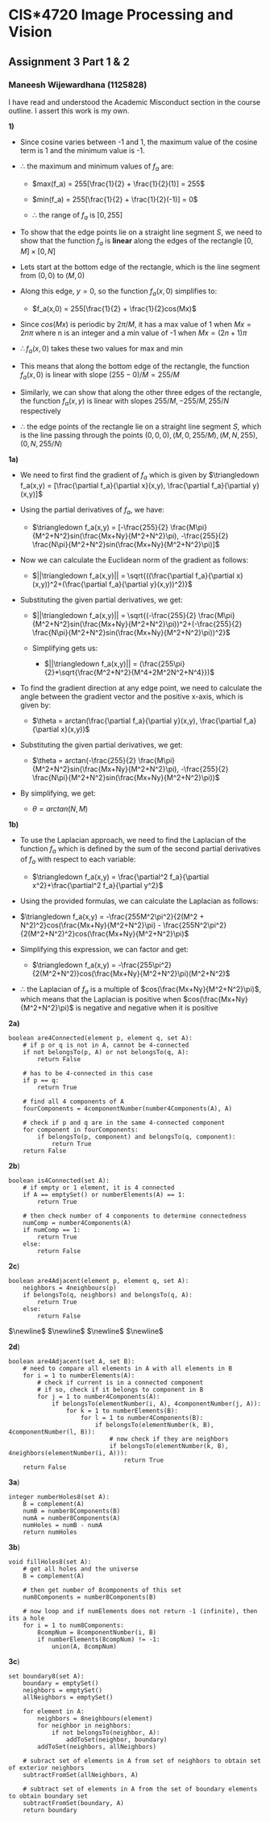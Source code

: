 # CIS\*4720 Image Processing and Vision

## Assignment 3 Part 1 & 2

### Maneesh Wijewardhana (1125828)

I have read and understood the Academic Misconduct section in the course outline. I assert this work is my own.

**1)**

-   Since cosine varies between -1 and 1, the maximum value of the cosine term is 1 and the minimum value is -1.
-   $\therefore$ the maximum and minimum values of $f_a$ are:

    -   $max(f_a) = 255[\frac{1}{2} + \frac{1}{2}(1)] = 255$

    -   $min(f_a) = 255[\frac{1}{2} + \frac{1}{2}(-1)] = 0$

    -   $\therefore$ the range of $f_a$ is $[0, 255]$

-   To show that the edge points lie on a straight line segment $S$, we need to show that the function $f_a$ is **linear** along the edges of the rectangle $[0, M] \times [0, N]$
-   Lets start at the bottom edge of the rectangle, which is the line segment from $(0,0)$ to $(M,0)$
-   Along this edge, $y=0$, so the function $f_a(x,0)$ simplifies to:
    -   $f_a(x,0) = 255[\frac{1}{2} + \frac{1}{2}cos(Mx)$
-   Since $cos(Mx)$ is periodic by $2\pi/M$, it has a max value of 1 when $Mx=2n\pi$ where n is an integer and a min value of -1 when $Mx=(2n+1)\pi$
-   $\therefore f_a(x,0)$ takes these two values for max and min
-   This means that along the bottom edge of the rectangle, the function $f_a(x,0)$ is linear with slope $(255 - 0)/M = 255/M$
-   Similarly, we can show that along the other three edges of the rectangle, the function $f_a(x,y)$ is linear with slopes $255/M, -255/M, 255/N$ respectively
-   $\therefore$ the edge points of the rectangle lie on a straight line segment $S$, which is the line passing through the points $(0, 0, 0), (M, 0, 255/M), (M, N, 255), (0, N, 255/N)$

**1a)**

-   We need to first find the gradient of $f_a$ which is given by $\triangledown f_a(x,y) = [\frac{\partial f_a}{\partial x}(x,y), \frac{\partial f_a}{\partial y}(x,y)]$

-   Using the partial derivatives of $f_a$, we have:

    -   $\triangledown f_a(x,y) = [-\frac{255}{2} \frac{M\pi}{M^2+N^2}sin(\frac{Mx+Ny}{M^2+N^2}\pi), -\frac{255}{2} \frac{N\pi}{M^2+N^2}sin(\frac{Mx+Ny}{M^2+N^2}\pi)]$

-   Now we can calculate the Euclidean norm of the gradient as follows:

    -   $||\triangledown f_a(x,y)|| = \sqrt{((\frac{\partial f_a}{\partial x}(x,y))^2+(\frac{\partial f_a}{\partial y}(x,y))^2)}$

-   Substituting the given partial derivatives, we get:

    -   $||\triangledown f_a(x,y)|| = \sqrt{(-\frac{255}{2} \frac{M\pi}{M^2+N^2}sin(\frac{Mx+Ny}{M^2+N^2}\pi))^2+(-\frac{255}{2} \frac{N\pi}{M^2+N^2}sin(\frac{Mx+Ny}{M^2+N^2}\pi))^2}$

    -   Simplifying gets us:

        -   $||\triangledown f_a(x,y)|| = (\frac{255\pi}{2}*\sqrt{\frac{M^2+N^2}{M^4+2M^2N^2+N^4}})$

-   To find the gradient direction at any edge point, we need to calculate the angle between the gradient vector and the positive x-axis, which is given by:

    -   $\theta = arctan(\frac{\partial f_a}{\partial y}(x,y), \frac{\partial f_a}{\partial x}(x,y))$

-   Substituting the given partial derivatives, we get:

    -   $\theta = arctan(-\frac{255}{2} \frac{M\pi}{M^2+N^2}sin(\frac{Mx+Ny}{M^2+N^2}\pi), -\frac{255}{2} \frac{N\pi}{M^2+N^2}sin(\frac{Mx+Ny}{M^2+N^2}\pi))$

-   By simplifying, we get:

    -   $\theta = arctan(N, M)$

**1b)**

-   To use the Laplacian approach, we need to find the Laplacian of the function $f_a$ which is defined by the sum of the second partial derivatives of $f_a$ with respect to each variable:

    -   $\triangledown f_a(x,y) = \frac{\partial^2 f_a}{\partial x^2}+\frac{\partial^2 f_a}{\partial y^2}$

-   Using the provided formulas, we can calculate the Laplacian as follows:

-   $\triangledown f_a(x,y) = -\frac{255M^2\pi^2}{2(M^2 + N^2)^2}cos(\frac{Mx+Ny}{M^2+N^2}\pi) - \frac{255N^2\pi^2}{2(M^2+N^2)^2}cos(\frac{Mx+Ny}{M^2+N^2}\pi)$

-   Simplifying this expression, we can factor and get:

    -   $\triangledown f_a(x,y) = -\frac{255\pi^2}{2(M^2+N^2)}cos(\frac{Mx+Ny}{M^2+N^2}\pi)(M^2+N^2)$

-   $\therefore$ the Laplacian of $f_a$ is a multiple of $cos(\frac{Mx+Ny}{M^2+N^2}\pi)$, which means that the Laplacian is positive when $cos(\frac{Mx+Ny}{M^2+N^2}\pi)$ is negative and negative when it is positive

**2a)**

```
boolean are4Connected(element p, element q, set A):
    # if p or q is not in A, cannot be 4-connected
    if not belongsTo(p, A) or not belongsTo(q, A):
        return False

    # has to be 4-connected in this case
    if p == q:
        return True

    # find all 4 components of A
    fourComponents = 4componentNumber(number4Components(A), A)

    # check if p and q are in the same 4-connected component
    for component in fourComponents:
        if belongsTo(p, component) and belongsTo(q, component):
            return True
    return False
```

**2b**)

```
boolean is4Connected(set A):
    # if empty or 1 element, it is 4 connected
    if A == emptySet() or numberElements(A) == 1:
        return True

    # then check number of 4 components to determine connectedness
    numComp = number4Components(A)
    if numComp == 1:
        return True
    else:
        return False
```

**2c**)

```
boolean are4Adjacent(element p, element q, set A):
    neighbors = 4neighbours(p)
    if belongsTo(q, neighbors) and belongsTo(q, A):
        return True
    else:
        return False
```

$\newline$
$\newline$
$\newline$
$\newline$

**2d**)

```
boolean are4Adjacent(set A, set B):
    # need to compare all elements in A with all elements in B
    for i = 1 to numberElements(A):
        # check if current is in a connected component
        # if so, check if it belongs to component in B
        for j = 1 to number4Components(A):
            if belongsTo(elementNumber(i, A), 4componentNumber(j, A)):
                for k = 1 to numberElements(B):
                    for l = 1 to number4Components(B):
                        if belongsTo(elementNumber(k, B), 4componentNumber(l, B)):
                            # now check if they are neighbors
                            if belongsTo(elementNumber(k, B), 4neighbors(elementNumber(i, A))):
                                return True
    return False
```

**3a**)

```
integer numberHoles8(set A):
    B = complement(A)
    numB = number8Components(B)
    numA = number8Components(A)
    numHoles = numB - numA
    return numHoles
```

**3b**)

```
void fillHoles8(set A):
    # get all holes and the universe
    B = complement(A)

    # then get number of 8components of this set
    num8Components = number8Components(B)

    # now loop and if numElements does not return -1 (infinite), then its a hole
    for i = 1 to num8Components:
        8compNum = 8componentNumber(i, B)
        if numberElements(8compNum) != -1:
            union(A, 8compNum)
```

**3c**)

```
set boundary8(set A):
    boundary = emptySet()
    neighbors = emptySet()
    allNeighbors = emptySet()

    for element in A:
        neighbors = 8neighbours(element)
        for neighbor in neighbors:
            if not belongsTo(neighbor, A):
                addToSet(neighbor, boundary)
        addToSet(neighbors, allNeighbors)

    # subract set of elements in A from set of neighbors to obtain set of exterior neighbors
    subtractFromSet(allNeighbors, A)

    # subtract set of elements in A from the set of boundary elements to obtain boundary set
    subtractFromSet(boundary, A)
    return boundary
```
